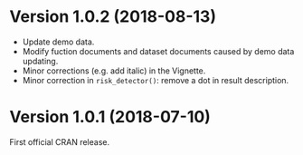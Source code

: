 # Version 1.0.2 (2018-08-13)
* Update demo data.
* Modify fuction documents and dataset documents caused by demo data updating.
* Minor corrections (e.g. add italic) in the Vignette.
* Minor correction in `risk_detector()`: remove a dot in result description.


# Version 1.0.1 (2018-07-10)
First official CRAN release. 
